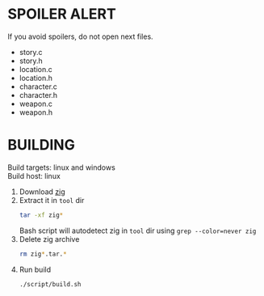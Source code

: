 # SPOILER ALERT

If you avoid spoilers, do not open next files.

- story.c
- story.h
- location.c
- location.h
- character.c
- character.h
- weapon.c
- weapon.h

# BUILDING

Build targets: linux and windows <br>
Build host: linux

1. Download [zig](https://ziglang.org/download/)
2. Extract it in `tool` dir
   ```sh
   tar -xf zig*
   ```
   Bash script will autodetect zig in `tool` dir using `grep --color=never zig`
3. Delete zig archive
   ```sh
   rm zig*.tar.*
   ```
4. Run build
   ```sh
   ./script/build.sh
   ```
